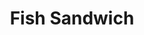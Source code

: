 ---
title: "Fish Sandwich"
price: "$14.00"
category: "Sandwiches"
img: ""
desc: "Crispy cod sandwich served on a bun with a side of lemon wedge and tartar sauce "
---
